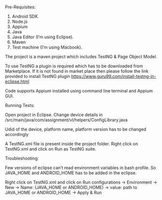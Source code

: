 Pre-Requisites:

1.	Android SDK.
2.	Node.js
3.	Appium
4.	Java
5.	Java Editor (I’m using Eclipse).
6.	Maven 
7.	Test machine (I’m using Macbook).

The project is a maven project which includes TestNG & Page Object Model.

To use TestNG a plugin is required which has to be downloaded from Marketplace. If it is not found in market place then please follow the link provided to install TestNG plugin https://www.guru99.com/install-testng-in-eclipse.html


Code supports Appium installed using command line terminal and Appium GUI.

Running Tests:

Open project in Eclipse.
Change device details in 
/src/main/java/com/assignment/vl/helpers/ConfigLibrary.java

Udid of the device, platform name, platform version has to be changed accordingly

A TestNG.xml file is present inside the project folder. 
Right click on TestNG.xml and click on Run as TestNG suite.


Troubleshooting:

Few versions of eclipse can’t read environment variables in bash profile.
So JAVA_HOME and ANDROID_HOME has to be added in the eclipse.

Right click on TestNG.xml and click on Run configurations -> Environment -> New -> Name: (JAVA_HOME or ANDROID_HOME) -> value: path to JAVA_HOME or ANDROID_HOME -> Apply & Run


